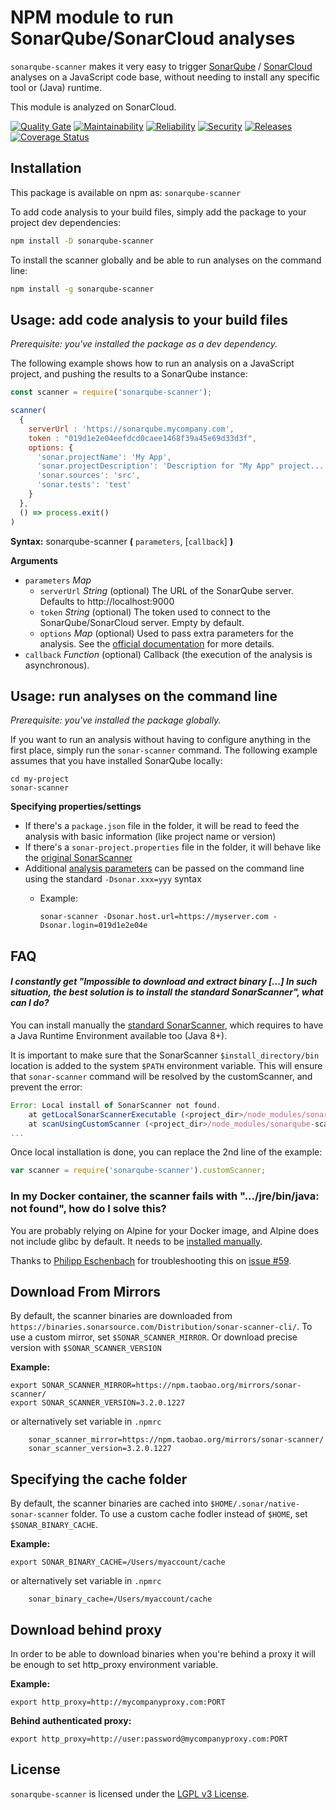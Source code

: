 # NPM module to run SonarQube/SonarCloud analyses

`sonarqube-scanner` makes it very easy to trigger [SonarQube](https://www.sonarqube.org)
/ [SonarCloud](https://sonarcloud.io) analyses on a JavaScript code base, without needing
to install any specific tool or (Java) runtime.

This module is analyzed on SonarCloud.

[![Quality Gate](https://sonarcloud.io/api/project_badges/measure?project=SonarSource_sonar-scanner-npm&metric=alert_status)](https://sonarcloud.io/dashboard/index/SonarSource_sonar-scanner-npm) [![Maintainability](https://sonarcloud.io/api/project_badges/measure?project=SonarSource_sonar-scanner-npm&metric=sqale_rating)](https://sonarcloud.io/dashboard/index/SonarSource_sonar-scanner-npm) [![Reliability](https://sonarcloud.io/api/project_badges/measure?project=SonarSource_sonar-scanner-npm&metric=reliability_rating)](https://sonarcloud.io/dashboard/index/SonarSource_sonar-scanner-npm) [![Security](https://sonarcloud.io/api/project_badges/measure?project=SonarSource_sonar-scanner-npm&metric=security_rating)](https://sonarcloud.io/dashboard/index/SonarSource_sonar-scanner-npm) [![Releases](https://img.shields.io/github/release/SonarSource/sonar-scanner-npm.svg)](https://github.com/SonarSource/sonar-scanner-npm/releases) [![Coverage Status](https://coveralls.io/repos/github/bellingard/sonar-scanner-npm/badge.svg)](https://coveralls.io/github/bellingard/sonar-scanner-npm)


## Installation

This package is available on npm as: `sonarqube-scanner`

To add code analysis to your build files, simply add the package to your project dev dependencies:

``` sh
npm install -D sonarqube-scanner
```

To install the scanner globally and be able to run analyses on the command line:

``` sh
npm install -g sonarqube-scanner
```

## Usage: add code analysis to your build files

_Prerequisite: you've installed the package as a dev dependency._

The following example shows how to run an analysis on a JavaScript
project, and pushing the results to a SonarQube instance:

```javascript
const scanner = require('sonarqube-scanner');

scanner(
  {
    serverUrl : 'https://sonarqube.mycompany.com',
    token : "019d1e2e04eefdcd0caee1468f39a45e69d33d3f",
    options: {
      'sonar.projectName': 'My App',
      'sonar.projectDescription': 'Description for "My App" project...',
      'sonar.sources': 'src',
      'sonar.tests': 'test'
    }
  },
  () => process.exit()
)
```

**Syntax:** sonarqube-scanner **(** `parameters`, [`callback`] **)**

**Arguments**

* `parameters` *Map*
  * `serverUrl` *String* (optional) The URL of the SonarQube server. Defaults to http://localhost:9000
  * `token` *String* (optional) The token used to connect to the SonarQube/SonarCloud server. Empty by default.
  * `options` *Map* (optional) Used to pass extra parameters for the analysis. See the [official documentation](http://redirect.sonarsource.com/doc/analysis-parameters.html) for more details.
* `callback` *Function* (optional)
Callback (the execution of the analysis is asynchronous).

## Usage: run analyses on the command line

_Prerequisite: you've installed the package globally._

If you want to run an analysis without having to configure anything in the first place, simply run the `sonar-scanner` command. The following
example assumes that you have installed SonarQube locally:

```
cd my-project
sonar-scanner
```

**Specifying properties/settings**

* If there's a `package.json` file in the folder, it will be read to feed the analysis with basic information (like project name or version)
* If there's a `sonar-project.properties` file in the folder, it will behave like the [original SonarScanner](https://redirect.sonarsource.com/doc/install-configure-scanner.html)
* Additional [analysis parameters](https://redirect.sonarsource.com/doc/analysis-parameters.html) can be passed on the command line using the standard `-Dsonar.xxx=yyy` syntax
  * Example: 
  
    `sonar-scanner -Dsonar.host.url=https://myserver.com -Dsonar.login=019d1e2e04e`

## FAQ

#### *I constantly get "Impossible to download and extract binary [...] In such situation, the best solution is to install the standard SonarScanner", what can I do?*

You can install manually the [standard SonarScanner](https://redirect.sonarsource.com/doc/install-configure-scanner.html),
which requires to have a Java Runtime Environment available too (Java 8+). 

It is important to make sure that the SonarScanner `$install_directory/bin` location is added to the system `$PATH` environment variable. This will ensure that `sonar-scanner` command will be resolved by the customScanner, and prevent the error:

``` javascript
Error: Local install of SonarScanner not found.
    at getLocalSonarScannerExecutable (<project_dir>/node_modules/sonarqube-scanner/src/sonar-scanner-executable.js:153:11)
    at scanUsingCustomScanner (<project_dir>/node_modules/sonarqube-scanner/src/index.js:52:3)
...
```    

Once local installation is done, you can replace the 2nd line of the example:

```javascript
var scanner = require('sonarqube-scanner').customScanner;
```

### In my Docker container, the scanner fails with ".../jre/bin/java: not found", how do I solve this?

You are probably relying on Alpine for your Docker image, and Alpine does not include glibc by default. 
It needs to be [installed manually](https://laptrinhx.com/docker-for-mac-alpine-glibc-issues-802275018).

Thanks to [Philipp Eschenbach](https://github.com/peh) for troubleshooting this on [issue #59](https://github.com/bellingard/sonar-scanner-npm/issues/59).

## Download From Mirrors

By default, the scanner binaries are downloaded from `https://binaries.sonarsource.com/Distribution/sonar-scanner-cli/`.
To use a custom mirror, set `$SONAR_SCANNER_MIRROR`. Or download precise version with `$SONAR_SCANNER_VERSION`

**Example:**
```shell
export SONAR_SCANNER_MIRROR=https://npm.taobao.org/mirrors/sonar-scanner/
export SONAR_SCANNER_VERSION=3.2.0.1227
```

or alternatively set variable in `.npmrc`

```
    sonar_scanner_mirror=https://npm.taobao.org/mirrors/sonar-scanner/
    sonar_scanner_version=3.2.0.1227
```

## Specifying the cache folder

By default, the scanner binaries are cached into `$HOME/.sonar/native-sonar-scanner` folder.
To use a custom cache fodler instead of `$HOME`, set `$SONAR_BINARY_CACHE`.

**Example:**
```shell
export SONAR_BINARY_CACHE=/Users/myaccount/cache
```

or alternatively set variable in `.npmrc`

```
    sonar_binary_cache=/Users/myaccount/cache
```

## Download behind proxy

In order to be able to download binaries when you're behind a proxy it will be enough to set http_proxy environment variable.

**Example:**
```shell
export http_proxy=http://mycompanyproxy.com:PORT
```

**Behind authenticated proxy:**
```shell
export http_proxy=http://user:password@mycompanyproxy.com:PORT
```

## License

`sonarqube-scanner` is licensed under the [LGPL v3 License](http://www.gnu.org/licenses/lgpl.txt).
